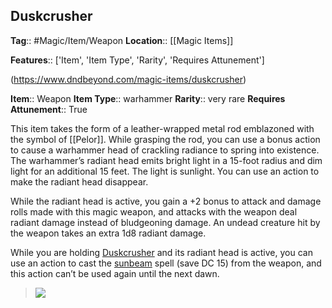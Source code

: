 ## Duskcrusher
**Tag**:: #Magic/Item/Weapon
**Location**:: [[Magic Items]]

**Features**:: ['Item', 'Item Type', 'Rarity', 'Requires Attunement']

(https://www.dndbeyond.com/magic-items/duskcrusher)

**Item**:: Weapon
**Item Type**:: warhammer
**Rarity**:: very rare
**Requires Attunement**:: True

This item takes the form of a leather-wrapped metal rod emblazoned with the symbol of [[Pelor]]. While grasping the rod, you can use a bonus action to cause a warhammer head of crackling radiance to spring into existence. The warhammer’s radiant head emits bright light in a 15-foot radius and dim light for an additional 15 feet. The light is sunlight. You can use an action to make the radiant head disappear.

While the radiant head is active, you gain a +2 bonus to attack and damage rolls made with this magic weapon, and attacks with the weapon deal radiant damage instead of bludgeoning damage. An undead creature hit by the weapon takes an extra 1d8 radiant damage.

While you are holding [Duskcrusher](https://www.dndbeyond.com/magic-items/duskcrusher) and its radiant head is active, you can use an action to cast the [sunbeam](https://www.dndbeyond.com/spells/sunbeam) spell (save DC 15) from the weapon, and this action can’t be used again until the next dawn.

> [![](https://media.dndbeyond.com/compendium-images/egtw/yDOyqyOocErRgYJK/06-04.png)](https://media.dndbeyond.com/compendium-images/egtw/yDOyqyOocErRgYJK/06-04.png)